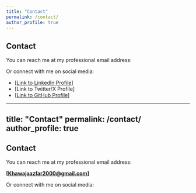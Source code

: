 ```yaml
---
title: "Contact"
permalink: /contact/
author_profile: true
---
```


## Contact

You can reach me at my professional email address:


Or connect with me on social media:
* [[Link to LinkedIn Profile]()]
* [Link to Twitter/X Profile]
* [[Link to GitHub Profile]()]


---
title: "Contact"
permalink: /contact/
author_profile: true
---

## Contact

You can reach me at my professional email address:

**[Khawajaazfar2000@gmail.com]**

Or connect with me on social media:

<div class="social-icons">
  <a href="[https://linkedin.com/in/your-profile](https://www.linkedin.com/in/khawaja-azfar-asif/)" target="_blank" aria-label="LinkedIn">
    <i class="fab fa-linkedin"></i>
  </a>
  <a href="https://github.com/Khawajaazfar" target="_blank" aria-label="GitHub">
    <i class="fab fa-github"></i>
  </a>
</div>